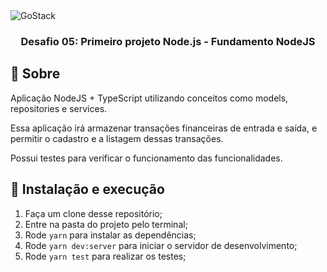 <img alt="GoStack" src="https://storage.googleapis.com/golden-wind/bootcamp-gostack/header-desafios.png" />

<h3 align="center">
  Desafio 05: Primeiro projeto Node.js - Fundamento NodeJS
</h3>

## :rocket: Sobre

Aplicação NodeJS + TypeScript utilizando conceitos como models, repositories e services.

Essa aplicação irá armazenar transações financeiras de entrada e saída, e permitir o cadastro e a listagem dessas transações.

Possui testes para verificar o funcionamento das funcionalidades.

## 🚀 Instalação e execução

1. Faça um clone desse repositório;
2. Entre na pasta do projeto pelo terminal;
3. Rode `yarn` para instalar as dependências;
4. Rode `yarn dev:server` para iniciar o servidor de desenvolvimento;
5. Rode `yarn test` para realizar os testes;
